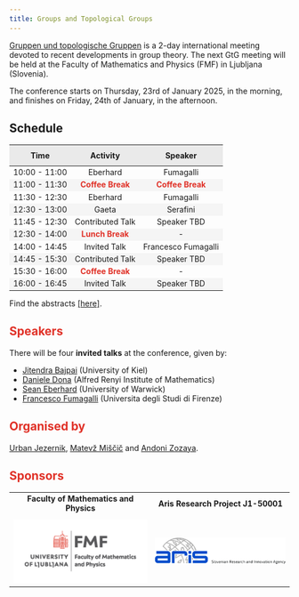 ```yaml
---
title: Groups and Topological Groups
---
```


<!-- Intro box -->
<div>
  <p><a href="https://www.gtgconference.eu/index.php" target="_blank">Gruppen und topologische Gruppen</a> is a 2-day international meeting devoted to recent developments in group theory. The next GtG meeting will be held at the Faculty of Mathematics and Physics (FMF) in Ljubljana (Slovenia).</p>
  <p>The conference starts on Thursday, 23rd of January 2025, in the morning, and finishes on Friday, 24th of January, in the afternoon.</p>
</div>

<!-- Schedule box -->
<div class="intro-box pale">
  <h2>Schedule</h2>
  <table style="width: 100%; border-collapse: collapse; text-align: center;">
    <thead>
      <tr style="background-color: #EAEAEA;">
        <th style="padding: 10px;">Time</th>
        <th style="padding: 10px;">Activity</th>
        <th style="padding: 10px;">Speaker</th>
      </tr>
    </thead>
    <tbody>
      <tr>
        <td>10:00 - 11:00</td>
        <td>Eberhard </td>
        <td> Fumagalli </td>
      </tr>
      <tr style="background-color: #F5F5F5;">
        <td>11:00 - 11:30</td>
        <td style="color: #E03127; font-weight: bold;">Coffee Break</td>
        <td style="color: #E03127; font-weight: bold;">Coffee Break</td> 
      </tr>
      <tr>
        <td>11:30 - 12:30</td>
       <td>Eberhard </td>
        <td> Fumagalli </td>
      </tr>
      <tr style="background-color: #F5F5F5;">
        <td>12:30 - 13:00</td>
        <td>Gaeta </td>
        <td> Serafini </td>
      </tr>
      <tr>
        <td>11:45 - 12:30</td>
        <td>Contributed Talk</td>
        <td>Speaker TBD</td>
      </tr>
      <tr style="background-color: #F5F5F5;">
        <td>12:30 - 14:00</td>
        <td style="color: #E03127; font-weight: bold;">Lunch Break</td>
        <td>-</td>
      </tr>
      <tr>
        <td>14:00 - 14:45</td>
        <td>Invited Talk</td>
        <td>Francesco Fumagalli</td>
      </tr>
      <tr style="background-color: #F5F5F5;">
        <td>14:45 - 15:30</td>
        <td>Contributed Talk</td>
        <td>Speaker TBD</td>
      </tr>
      <tr>
        <td>15:30 - 16:00</td>
        <td style="color: #E03127; font-weight: bold;">Coffee Break</td>
        <td>-</td>
      </tr>
      <tr style="background-color: #F5F5F5;">
        <td>16:00 - 16:45</td>
        <td>Invited Talk</td>
        <td>Speaker TBD</td>
      </tr>
    </tbody>
  </table>
</div>

<!-- Abstracts link -->
<p>Find the abstracts <a href="link-al-pdf-con-los-abstracts.pdf" target="_blank">[here]</a>.</p>

## <span style="color: #E03127;">Speakers</span>

There will be four **invited talks** at the conference, given by:
- [Jitendra Bajpai](https://user.math.uni-kiel.de/%7Ejitendra/) (University of Kiel)
- [Daniele Dona](https://sites.google.com/view/danieledona/) (Alfred Renyi Institute of Mathematics)
- [Sean Eberhard](https://warwick.ac.uk/fac/sci/maths/people/staff/Eberhard) (University of Warwick)
- [Francesco Fumagalli](https://sites.google.com/unifi.it/fumagalli/) (Universita degli Studi di Firenze)


## <span style="color: #E03127;">Organised by</span>

[Urban Jezernik](https://sites.google.com/site/urbanjezernik/), [Matevž Miščič](https://sites.google.com/view/matevzmiscic) and [Andoni Zozaya](https://sites.google.com/view/andonizozaya/orrialdea).

## <span style="color: #E03127;">Sponsors</span>

<div class="scrollwrapper">
<table style="width: 100%; text-align: center; margin: 0 auto;">
  <tr>
    <td style="padding-bottom: 10px;"><strong>Faculty of Mathematics and Physics</strong></td>
    <td style="padding-bottom: 10px;"><strong>Aris Research Project J1-50001</strong></td>
  </tr>
  <tr>
    <td><img src="fmf.jpg" alt="FMF Logo" style="width: 300px; height: auto;"></td>
    <td><img src="aris.jpg" alt="Aris Logo" style="width: 300px; height: auto;"></td>
  </tr>
</table>
</div>
